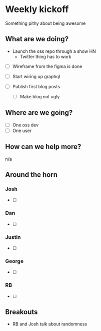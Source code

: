 # Weekly kickoff

Something pithy about being awesome

## What are we doing?

- Launch the oss repo through a show HN
  - Twitter thing has to work

* [ ] Wireframe from the figma is done
* [ ] Start wiring up graphql

* [ ] Publish first blog posts
  - [ ] Make blog not ugly

## Where are we going?

- [ ] One oss dev
- [ ] One user

## How can we help more?

n/a

## Around the horn

### Josh

- [ ]

### Dan

- [ ]

### Justin

- [ ]

### George

- [ ]

### RB

- [ ]

## Breakouts

- RB and Josh talk about randomness
